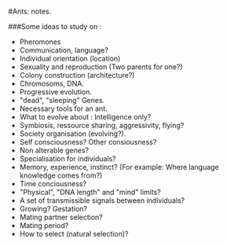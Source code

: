 #Ants: notes.

###Some ideas to study on :
+ Pheromones
+ Communication, language?
+ Individual orientation (location)
+ Sexuality and reproduction (Two parents for one?)
+ Colony construction (architecture?)
+ Chromosoms, DNA.
+ Progressive evolution.
+ "dead", "sleeping" Genes.
+ Necessary tools for an ant.
+ What to evolve about : Intelligence only?
+ Symbiosis, ressource sharing, aggressivity, flying?
+ Society organisation (evolving?).
+ Self consciousness? Other consiousness?
+ Non alterable genes?
+ Specialisation for individuals?
+ Memory, experience, instinct? (For example: Where language knowledge comes from?)
+ Time conciousness?
+ "Physical", "DNA length" and "mind" limits?
+ A set of transmissible signals between individuals?
+ Growing? Gestation?
+ Mating partner selection?
+ Mating period?
+ How to select (natural selection)?
